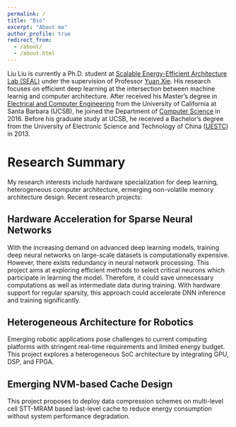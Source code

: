 ```yaml
---
permalink: /
title: "Bio"
excerpt: "About me"
author_profile: true
redirect_from: 
  - /about/
  - /about.html
---
```

Liu Liu is currently a Ph.D. student at [Scalable Energy-Efficient Architecture Lab (SEAL)](https://seal.ece.ucsb.edu/) under the supervision of Professor [Yuan Xie](https://www.ece.ucsb.edu/~yuanxie/). His research focuses on efficient deep learning at the intersection between machine learnig and computer architecture. After received his Master’s degree in [Electrical and Computer Engineering](https://www.ece.ucsb.edu/) from the University of California at Santa Barbara (UCSB), he joined the Department of [Computer Science](http://cs.ucsb.edu/) in 2016. Before his graduate study at UCSB, he received a Bachelor’s degree from the University of Electronic Science and Technology of China ([UESTC](http://www.uestc.edu.cn/)) in 2013.

Research Summary
======
My research interests include hardware specialization for deep learning, heterogeneous computer architecture, ermerging non-volatile memory architecture design. Recent research projects:

Hardware Acceleration for Sparse Neural Networks
------
With the increasing demand on advanced deep learning models, training deep neural networks on large-scale datasets is computationally expensive. However, there exists redundancy in neural network processing. This project aims at exploring efficient methods to select critical neurons which participate in learning the model. Therefore, it could save unnecessary computations as well as intermediate data during training. With hardware support for regular sparsity, this approach could accelerate DNN inference and training significantly. 

Heterogeneous Architecture for Robotics
------
Emerging robotic applications pose challenges to current computing platforms with stringent real-time requirements and limited energy budget. This project explores a heterogeneous SoC architecture by integrating GPU, DSP, and FPGA.  

Emerging NVM-based Cache Design
------
This project proposes to deploy data compression schemes on multi-level cell STT-MRAM based last-level cache to reduce energy consumption without system performance degradation. 
